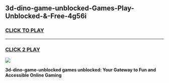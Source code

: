
## 3d-dino-game-unblocked-Games-Play-Unblocked-&-Free-4g56i
<h3>
<a href="https://premium76.site?title=3d-dino-game-unblocked&ref=24A">CLICK TO PLAY</a></h3>
<hr>

<h3>
<a href="https://premium76.site?title=3d-dino-game-unblocked&ref=24A">CLICK 2 PLAY</a>
  
</h3>

<a href="https://premium76.site?title=3d-dino-game-unblocked&ref=24A"><img src="https://clearcache.store/games.png"></a>


**3d-dino-game-unblocked games unblocked: Your Gateway to Fun and Accessible Online Gaming**
